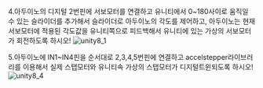 4.아두이노의 디지털 2번핀에 서보모터를 연결하고 유니티에서 0~180사이로 움직일 수 있는 슬라이더를 추가해서 슬라이더로 아두이노의 각도를 제어하고, 아두이노는 현재 서보모터에 적용된 각도값을 유니티쪽으로 피드백해서 유니티에 있는 가상의 서보모터가 회전하도록 하시오!
![unity8_1](https://github.com/user-attachments/assets/9c2c7ecf-ee2e-4585-913d-6d1f7552eea6)


5.아두이노에 IN1~IN4핀을 순서대로 2,3,4,5번핀에 연결하고 accelstepper라이브러리를 이용해서 실제 스탭모터와 유니티속 가상의 스탭모터가 디지털트윈되도록 하시오!
![unity8_4](https://github.com/user-attachments/assets/95b4decd-8a34-49bd-8e3c-16ea9aac16ea)
